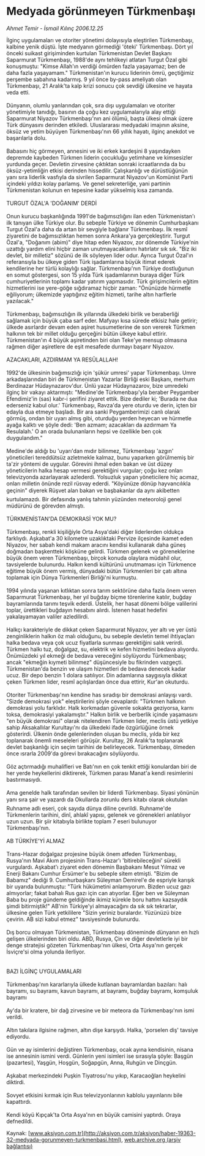 # Medyada görünmeyen Türkmenbaşı

*Ahmet Temir - İsmail Kılınç 2006.12.25*

<font class="agenda2NewsSpot">
 İlginç uygulamaları ve otoriter yönetimi dolayısıyla eleştirilen Türkmenbaşı, kalbine yenik düştü. İşte medyanın görmediği 'öteki' Türkmenbaşı.
</font>
<font class="newsDetail">
 Dört yıl önceki suikast girişiminden kurtulan Türkmenistan Devlet Başkanı Saparmurat Türkmenbaşı, 1988'de aynı tehlikeyi atlatan Turgut Özal gibi konuşmuştu: "Kimse Allah'ın verdiği ömürden fazla yaşayamaz; ben de daha fazla yaşayamam." Türkmenistan'ın kurucu liderinin ömrü, geçtiğimiz perşembe sabahına kadarmış. 9 yıl önce by-pass ameliyatı olan Türkmenbaşı, 21 Aralık'ta kalp krizi sonucu çok sevdiği ülkesine ve hayata veda etti.
 <br/>
 <br/>
 Dünyanın, olumlu yanlarından çok, sıra dışı uygulamaları ve otoriter yönetimiyle tanıdığı, basının da çoğu kez uygulamalarıyla alay ettiği Saparmurat Niyazov Türkmenbaşı'nın ani ölümü, başta ülkesi olmak üzere Türk dünyasını derinden etkiledi. Uluslararası medyadaki imajının aksine, öksüz ve yetim büyüyen Türkmenbaşı'nın 66 yıllık hayatı, ilginç anekdot ve başarılarla dolu.
 <br/>
 <br/>
 Babasını hiç görmeyen, annesini ve iki erkek kardeşini 8 yaşındayken depremde kaybeden Türkmen liderin çocukluğu yetimhane ve  kimsesizler yurdunda geçer. Devletin zirvesine çıktıktan sonraki icraatlarında da bu öksüz-yetimliğin etkisi derinden hissedilir. Çalışkanlığı ve dürüstlüğünün yanı sıra liderlik vasfıyla da sivrilen Saparmurat Niyazov'un Komünist Parti içindeki yıldızı kolay parlamış. Ve genel sekreterliğe, yani partinin Türkmenistan kolunun en tepesine kadar yükselmiş kısa zamanda.
 <br/>
 <br/>
 TURGUT ÖZAL'A 'DOĞANIM' DERDİ
 <br/>
 <br/>
 Onun kurucu başkanlığında 1991'de bağımsızlığını ilan eden Türkmenistan'ı ilk tanıyan ülke Türkiye olur. Bu sebeple Türkiye ve dönemin Cumhurbaşkanı Turgut Özal'a daha da artan bir sevgiyle bağlanır Türkmenbaşı. İlk resmî ziyaretini de bağımsızlıktan hemen sonra Ankara'ya gerçekleştirir. Turgut Özal'a, "Doğanım (abim)" diye hitap eden Niyazov, zor dönemde Türkiye'nin uzattığı yardım elini hiçbir zaman unutmayacaklarını hatırlatır sık sık. "Biz iki devlet, bir milletiz" sözünü de ilk söyleyen lider odur. Ayrıca Turgut Özal'ın referansıyla bu ülkeye giden Türk işadamlarına büyük itimat ederek kendilerine her türlü kolaylığı sağlar. Türkmenbaşı'nın Türkiye dostluğunun en somut göstergesi, son 15 yılda Türk işadamlarının buraya diğer Türk cumhuriyetlerinin toplamı kadar yatırım yapmasıdır. Türk girişimcilerin eğitim hizmetlerini ise yere-göğe sığdıramaz hiçbir zaman: "Önünüzde hürmetle eğiliyorum; ülkemizde yaptığınız eğitim hizmeti, tarihe altın harflerle yazılacak."
 <br/>
 <br/>
 Türkmenbaşı, bağımsızlığın ilk yıllarında ülkedeki birlik ve beraberliği sağlamak için büyük çaba sarf eder. Mafyayı kısa sürede etkisiz hale getirir; ülkede asırlardır devam eden aşiret husumetlerine de son vererek Türkmen halkının tek bir millet olduğu gerçeğini bütün ülkeye kabul ettirir. Türkmenistan'ın 4 büyük aşiretinden biri olan Teke'ye mensup olmasına rağmen diğer aşiretlere de eşit mesafede durmayı başarır Niyazov.
 <br/>
 <br/>
 AZACAKLARI, AZDIRMAM YA RESÛLALLAH!
 <br/>
 <br/>
 1992'de ülkesinin bağımsızlığı için 'şükür umresi' yapar Türkmenbaşı. Umre arkadaşlarından biri de Türkmenistan Yazarlar Birliği eski Başkanı, merhum Berdinazar Hüdaynazarov'dur. Ünlü yazar Hüdaynazarov, bize umredeki ilginç bir vakayı aktarmıştı: "Medine'de Türkmenbaşı'yla beraber Peygamber Efendimiz'in (sas) kabr-i şerifini ziyaret ettik. Bize dediler ki; 'Burada ne dua ederseniz kabul olur.' Türkmenbaşı, Ravza'da yere oturdu ve derin, içten bir edayla dua etmeye başladı. Bir ara sanki Peygamberimizi canlı olarak görmüş, ondan bir uyarı almış gibi, oturduğu yerden heyecan ve hürmetle ayağa kalktı ve şöyle dedi: 'Ben azmam; azacakları da azdırmam Ya Resulalah.' O an orada bulunanların hepsi ve özellikle ben çok duygulandım."
 <br/>
 <br/>
 Medine'de aldığı bu 'uyarı'dan mıdır bilinmez, Türkmenbaşı 'azgın' yöneticileri tereddütsüz azletmekle kalmaz, bunu yaparken görülmemiş bir ta'zir yöntemi de uygular. Görevini ihmal eden bakan ve üst düzey yöneticilerin halka hesap vermesi gerektiğini vurgular; çoğu kez onları televizyonda azarlayarak azlederdi. Yolsuzluk yapan yöneticilere hiç acımaz, onları milletin önünde rezil rüsvay ederdi. "Köyünüze dönüp hayvancılıkla geçinin" diyerek Rüşvet alan bakan ve başbakanlar da aynı akibetten kurtulamazdı. Bir defasında yanlış tahmin yüzünden meteoroloji genel müdürünü de görevden almıştı.
 <br/>
 <br/>
 TÜRKMENİSTAN'DA DEMOKRASİ YOK MU?
 <br/>
 <br/>
 Türkmenbaşı, renkli kişiliğiyle Orta Asya'daki diğer liderlerden oldukça farklıydı. Aşkabat'a 30 kilometre uzaklıktaki Pervize ilçesinde ikamet eden Niyazov, her sabah kendi makam  aracını kendisi kullanarak daha güneş doğmadan başkentteki köşküne gelirdi. Türkmen gelenek ve göreneklerine büyük önem veren Türkmenbaşı, birçok konuda olaylara müdahil olur, tavsiyelerde bulunurdu. Halkın kendi kültürünü unutmaması için Türkmence eğitime büyük önem vermiş, dünyadaki bütün Türkmenleri bir çatı altına toplamak için Dünya Türkmenleri Birliği'ni kurmuştu.
 <br/>
 <br/>
 1994 yılında yaşanan kıtlıktan sonra tarım sektörüne daha fazla önem veren Saparmurat Türkmenbaşı, her yıl buğday biçme törenlerine katılır, buğday bayramlarında tarımı teşvik ederdi. Üstelik, her hasat dönemi bölge valilerini toplar, ürettikleri buğdayın hesabını alırdı. İstenen hasat hedefini yakalayamayan valiler azledilirdi.
 <br/>
 <br/>
 Halkçı karakteriyle de dikkat çeken Saparmurat Niyazov, yer altı ve yer üstü zenginliklerin halkın öz malı olduğunu, bu sebeple devletin temel ihtiyaçları halka bedava veya çok ucuz fiyatlarla sunması gerektiğini salık verirdi. Türkmen halkı tuz, doğalgaz, su, elektrik ve kefen hizmetini bedava alıyordu. Önümüzdeki yıl ekmeği de bedava vereceğini söylüyordu Türkmenbaşı; ancak "ekmeğin kıymeti bilinmez" düşüncesiyle bu fikrinden vazgeçti. Türkmenistan'da benzin ve ulaşım hizmetleri de bedava denecek kadar ucuz. Bir depo benzin 1 dolara satılıyor. Din adamlarına saygısıyla dikkat çeken Türkmen lider, resmî açılışlardan önce dua ettirir, Kur'an okuturdu.
 <br/>
 <br/>
 Otoriter Türkmenbaşı'nın kendine has sıradışı bir demokrasi anlayışı vardı. "Sizde demokrasi yok" eleştirilerini şöyle cevaplardı: "Türkmen halkının demokrasi yolu farklıdır. Halk korkmadan güvenle sokakta geziyorsa, karnı toksa, demokrasiyi yakalamıştır." Halkın birlik ve berberlik içinde yaşamasını "en büyük demokrasi" olarak nitelendiren Türkmen lider, meclis üstü yetkiye sahip Aksakallılar Kurultayı'nı da ülkedeki ifade özgürlüğüne örnek gösterirdi. Ülkenin önde gelenlerinden oluşan bu meclis, yılda bir kez toplanarak önemli meseleleri görüşür. Kurultay, 26 Aralık'ta toplanarak devlet başkanlığı için seçim tarihini de belirleyecek. Türkmenbaşı, ölmeden önce ısrarla 2009'da görevi bırakacağını söylüyordu.
 <br/>
 <br/>
 Göz açtırmadığı muhalifleri ve Batı'nın en çok tenkit ettiği konulardan biri de her yerde heykellerini diktirerek, Türkmen parası Manat'a kendi resimlerini bastırmasıydı.
 <br/>
 <br/>
 Ama genelde halk tarafından sevilen bir liderdi Türkmenbaşı. Siyasi yönünün yanı sıra şair ve yazardı da Okullarda zorunlu ders kitabı olarak okutulan Ruhname adlı eseri, çok sayıda dünya diline çevrildi. Ruhname'de Türkmenlerin tarihini, dinî, ahlakî yapısı, gelenek ve görenekleri anlatılıyor uzun uzun. Bir şiir kitabıyla birlikte toplam 7 eseri bulunuyor Türkmenbaşı'nın.
 <br/>
 <br/>
 AB TÜRKİYE'Yİ ALMAZ
 <br/>
 <br/>
 Trans-Hazar doğalgaz projesine büyük önem atfeden Türkmenbaşı, Rusya'nın Mavi Akım projesinin Trans-Hazar'ı 'bitirebileceğini' sürekli vurgulardı. Aşkabat'ı ziyaret eden dönemin Başbakanı Mesut Yılmaz ve Enerji Bakanı Cumhur Ersümer'e bu sebeple sitem etmişti. "Bizim de Babamız" dediği 9. Cumhurbaşkanı Süleyman Demirel'e de espriyle karışık bir uyarıda bulunmuştu: "Türk hükümetini anlamıyorum. Bizden ucuz gazı almıyorlar; fakat bahalı Rus gazı için can atıyorlar. Eğer ben ve Süleyman Baba bu proje gündeme geldiğinde ikimiz kürekle boru hattını kazsaydık şimdi bitirmiştik!" AB'nin Türkiye'yi almayacağını da sık sık tekrarlar, ülkesine gelen Türk yetkililere "Sizin yeriniz buralardır. Yüzünüzü bize çevirin. AB sizi kabul etmez" tavsiyesinde bulunurdu.
 <br/>
 <br/>
 Dış borcu olmayan Türkmenistan, Türkmenbaşı döneminde dünyanın en hızlı gelişen ülkelerinden biri oldu. ABD, Rusya, Çin ve diğer devletlerle iyi bir denge stratejisi gözeten Türkmenbaşı'nın ülkesi, Orta Asya'nın gerçek İsviçre'si olma yolunda ilerliyor.
 <br/>
 <br/>
 <br/>
 BAZI İLGİNÇ UYGULAMALARI
 <br/>
 <br/>
 Türkmenbaşı'nın kararlarıyla ülkede kutlanan bayramlardan bazıları: halı bayramı, su bayramı, kavun bayramı, at bayramı,  buğday bayramı, komşuluk bayramı
 <br/>
 <br/>
 Ay'da bir kratere, bir dağ zirvesine ve bir meteora da Türkmenbaşı'nın ismi verildi.
 <br/>
 <br/>
 Altın takılara ilgisine rağmen, altın dişe karşıydı. Halka, 'porselen diş' tavsiye ediyordu.
 <br/>
 <br/>
 Gün ve ay isimlerini değiştiren Türkmenbaşı, ocak ayına kendisinin, nisana ise annesinin ismini verdi. Günlerin yeni isimleri ise sırasıyla şöyle: Başgün (pazartesi), Yaşgün, Hoşgün, Soğapgün, Anna, Ruhgün ve Dinçgün.
 <br/>
 <br/>
 Aşkabat merkezindeki Puşkin Tiyatrosu'nu yıkıp, Karacaoğlan heykelini diktirdi.
 <br/>
 <br/>
 Sovyet etkisini kırmak için Rus televizyonlarının kablolu yayınlarını bile kapattırdı.
 <br/>
 <br/>
 Kendi köyü Kıpçak'ta Orta Asya'nın en büyük camisini yaptırdı. Oraya defnedildi.
 <br/>
</font>

Kaynak: [www.aksiyon.com.tr](http://aksiyon.com.tr/aksiyon/haber-19363-32-medyada-gorunmeyen-turkmenbasi.html), [web.archive.org (arşiv bağlantısı)](http://web.archive.org/web/20101210181936/http://aksiyon.com.tr/aksiyon/haber-19363-32-medyada-gorunmeyen-turkmenbasi.html)

